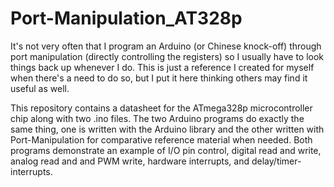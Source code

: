 # Port-Manipulation_AT328p
It's not very often that I program an Arduino (or Chinese knock-off) through port manipulation (directly controlling the registers) so I usually have to look things back up whenever I do. This is just a reference I created for myself when there's a need to do so, but I put it here thinking others may find it useful as well.


This repository contains a datasheet for the ATmega328p microcontroller chip along with two .ino files. The two Arduino programs do exactly the same thing, one is written with the Arduino library and the other written with Port-Manipulation for comparative reference material when needed. Both programs demonstrate an example of I/O pin control, digital read and write, analog read and and PWM write, hardware interrupts, and delay/timer-interrupts.

